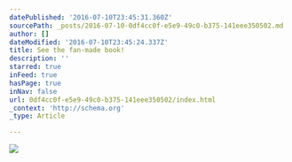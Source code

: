 ```yaml
---
datePublished: '2016-07-10T23:45:31.360Z'
sourcePath: _posts/2016-07-10-0df4cc0f-e5e9-49c0-b375-141eee350502.md
author: []
dateModified: '2016-07-10T23:45:24.337Z'
title: See the fan-made book!
description: ''
starred: true
inFeed: true
hasPage: true
inNav: false
url: 0df4cc0f-e5e9-49c0-b375-141eee350502/index.html
_context: 'http://schema.org'
_type: Article

---
```

![](https://the-grid-user-content.s3-us-west-2.amazonaws.com/fd2fe9e5-aad7-4f45-9340-91915dfef464.jpg)